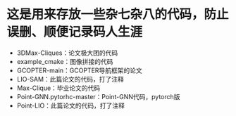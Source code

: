 # 这是用来存放一些杂七杂八的代码，防止误删、顺便记录码人生涯

* 3DMax-Cliques：论文极大团的代码
* example_cmake：图像拼接的代码
* GCOPTER-main：GCOPTER导航框架的论文
* LIO-SAM：此篇论文的代码，打了注释
* Max-Clique：毕业论文的代码
* Point-GNN.pytorhc-master：Point-GNN代码，pytorch版
* Point-LIO：此篇论文的代码，打了注释